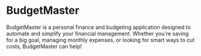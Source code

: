 # BudgetMaster
BudgetMaster is a personal finance and budgeting application designed to automate and simplify your financial management. Whether you're saving for a big goal, managing monthly expenses, or looking for smart ways to cut costs, BudgetMaster can help!
